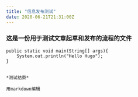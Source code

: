 ```yaml
---
title: "信息发布测试"
date: 2020-06-21T21:31:00Z
---
```


### 这是一份用于测试文章起草和发布的流程的文件

```
public static void main(String[] args){
    System.out.println("Hello Hugo");
}


*测试结束*

用markdown编辑
